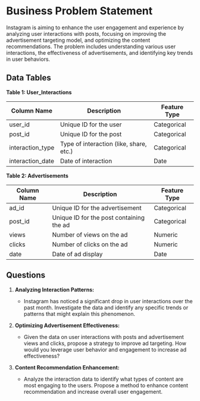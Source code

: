 # Business Problem Statement
Instagram is aiming to enhance the user engagement and experience by analyzing user interactions with posts, focusing on improving the advertisement targeting model, and optimizing the content recommendations. The problem includes understanding various user interactions, the effectiveness of advertisements, and identifying key trends in user behaviors.

## Data Tables

**Table 1: User_Interactions**

| Column Name      | Description                              | Feature Type  |
|------------------|------------------------------------------|---------------|
| user_id          | Unique ID for the user                   | Categorical   |
| post_id          | Unique ID for the post                   | Categorical   |
| interaction_type | Type of interaction (like, share, etc.)  | Categorical   |
| interaction_date | Date of interaction                      | Date          |

**Table 2: Advertisements**

| Column Name  | Description                               | Feature Type  |
|--------------|-------------------------------------------|---------------|
| ad_id        | Unique ID for the advertisement           | Categorical   |
| post_id      | Unique ID for the post containing the ad  | Categorical   |
| views        | Number of views on the ad                 | Numeric       |
| clicks       | Number of clicks on the ad                | Numeric       |
| date         | Date of ad display                        | Date          |

## Questions

1. **Analyzing Interaction Patterns:**
   - Instagram has noticed a significant drop in user interactions over the past month. Investigate the data and identify any specific trends or patterns that might explain this phenomenon.

2. **Optimizing Advertisement Effectiveness:**
   - Given the data on user interactions with posts and advertisement views and clicks, propose a strategy to improve ad targeting. How would you leverage user behavior and engagement to increase ad effectiveness?

3. **Content Recommendation Enhancement:**
   - Analyze the interaction data to identify what types of content are most engaging to the users. Propose a method to enhance content recommendation and increase overall user engagement.



